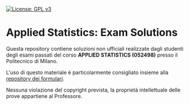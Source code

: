 [![License: GPL v3](https://img.shields.io/badge/License-GPLv3-blue.svg)](https://www.gnu.org/licenses/gpl-3.0)

# Applied Statistics: Exam Solutions

Questa repository contiene soluzioni non ufficiali realizzate dagli studenti degli esami passati del corso **APPLIED STATISTICS (052498)** presso il Politecnico di Milano.

L'uso di questo materiale è particolarmente consigliato insieme alla [repository dei formulari](https://github.com/SmearyTundra/applied-statistics-riassuntone).

Nessuna violazione del copyright prevista, la proprietà intellettuale delle prove appartiene al Professore.
